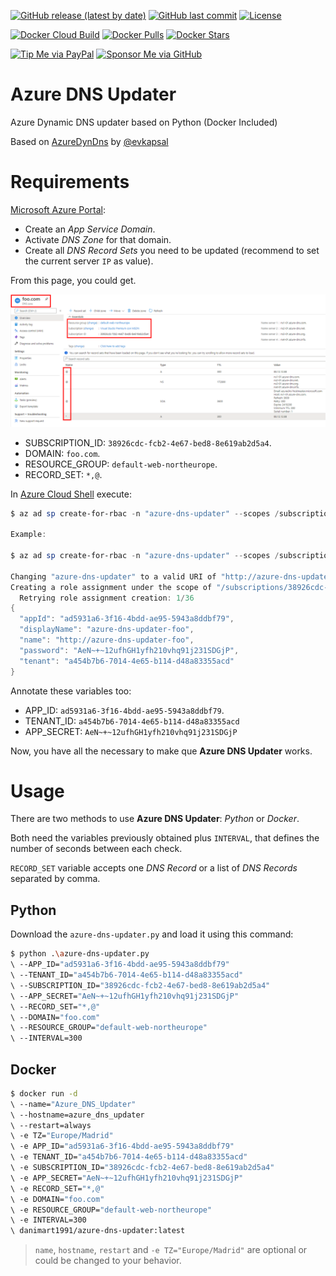 [![GitHub release (latest by date)](https://img.shields.io/github/v/release/danimart1991/azure-dns-updater)](https://github.com/danimart1991/azure-dns-updater/releases)
[![GitHub last commit](https://img.shields.io/github/last-commit/danimart1991/azure-dns-updater)](https://github.com/danimart1991/azure-dns-updater/commits)
[![License](https://img.shields.io/github/license/danimart1991/azure-dns-updater)](https://github.com/danimart1991/azure-dns-updater/blob/main/LICENSE)

[![Docker Cloud Build](https://img.shields.io/docker/cloud/build/danimart1991/azure-dns-updater)](https://hub.docker.com/r/danimart1991/azure-dns-updater)
[![Docker Pulls](https://img.shields.io/docker/pulls/danimart1991/azure-dns-updater)](https://hub.docker.com/r/danimart1991/azure-dns-updater)
[![Docker Stars](https://img.shields.io/docker/stars/danimart1991/azure-dns-updater)](https://hub.docker.com/r/danimart1991/azure-dns-updater)

[![Tip Me via PayPal](https://img.shields.io/badge/PayPal-tip%20me-blue?logo=paypal&style=flat)](https://www.paypal.me/danimart1991)
[![Sponsor Me via GitHub](https://img.shields.io/badge/GitHub-sponsor%20me-blue?logo=github&style=flat)](https://github.com/sponsors/danimart1991)

# Azure DNS Updater

Azure Dynamic DNS updater based on Python (Docker Included)

Based on [AzureDynDns](https://github.com/evkapsal/AzureDynDns) by [@evkapsal](https://github.com/evkapsal)

# Requirements

[Microsoft Azure Portal](https://portal.azure.com/):

- Create an *App Service Domain*.
- Activate *DNS Zone* for that domain.
- Create all *DNS Record Sets* you need to be updated (recommend to set the current server `IP` as value).

From this page, you could get.

![Azure DNS Zone example](/docs/images/dns-zone.png)

- SUBSCRIPTION_ID: `38926cdc-fcb2-4e67-bed8-8e619ab2d5a4`.
- DOMAIN: `foo.com`.
- RESOURCE_GROUP: `default-web-northeurope`.
- RECORD_SET: `*,@`.

In [Azure Cloud Shell](https://docs.microsoft.com/en-us/azure/cloud-shell/overview) execute:

```powershell
$ az ad sp create-for-rbac -n "azure-dns-updater" --scopes /subscriptions/{SUBSCRIPTION_ID}/resourceGroups/{RESOURCE_GROUP}/providers/Microsoft.Network/dnszones/{DOMAIN}

Example:

$ az ad sp create-for-rbac -n "azure-dns-updater" --scopes /subscriptions/38926cdc-fcb2-4e67-bed8-8e619ab2d5a4/resourceGroups/default-web-northeurope/providers/Microsoft.Network/dnszones/foo.com

Changing "azure-dns-updater" to a valid URI of "http://azure-dns-updater", which is the required format used for service principal names
Creating a role assignment under the scope of "/subscriptions/38926cdc-fcb2-4e67-bed8-8e619ab2d5a4/resourceGroups/default-web-northeurope/providers/Microsoft.Network/dnszones/foo.com"
  Retrying role assignment creation: 1/36
{
  "appId": "ad5931a6-3f16-4bdd-ae95-5943a8ddbf79",
  "displayName": "azure-dns-updater-foo",
  "name": "http://azure-dns-updater-foo",
  "password": "AeN~+~12ufhGH1yfh210vhq91j231SDGjP",
  "tenant": "a454b7b6-7014-4e65-b114-d48a83355acd"
}
```

Annotate these variables too:

- APP_ID: `ad5931a6-3f16-4bdd-ae95-5943a8ddbf79`.
- TENANT_ID: `a454b7b6-7014-4e65-b114-d48a83355acd`
- APP_SECRET: `AeN~+~12ufhGH1yfh210vhq91j231SDGjP`

Now, you have all the necessary to make que **Azure DNS Updater** works.

# Usage

There are two methods to use **Azure DNS Updater**: *Python* or *Docker*.

Both need the variables previously obtained plus `INTERVAL`, that defines the number of seconds between each check.

`RECORD_SET` variable accepts one *DNS Record* or a list of *DNS Records* separated by comma.

## Python

Download the `azure-dns-updater.py` and load it using this command:

```bash
$ python .\azure-dns-updater.py
\ --APP_ID="ad5931a6-3f16-4bdd-ae95-5943a8ddbf79"
\ --TENANT_ID="a454b7b6-7014-4e65-b114-d48a83355acd"
\ --SUBSCRIPTION_ID="38926cdc-fcb2-4e67-bed8-8e619ab2d5a4"
\ --APP_SECRET="AeN~+~12ufhGH1yfh210vhq91j231SDGjP"
\ --RECORD_SET="*,@"
\ --DOMAIN="foo.com"
\ --RESOURCE_GROUP="default-web-northeurope"
\ --INTERVAL=300
```

## Docker

``` bash
$ docker run -d 
\ --name="Azure_DNS_Updater"
\ --hostname=azure_dns_updater
\ --restart=always
\ -e TZ="Europe/Madrid"
\ -e APP_ID="ad5931a6-3f16-4bdd-ae95-5943a8ddbf79"
\ -e TENANT_ID="a454b7b6-7014-4e65-b114-d48a83355acd"
\ -e SUBSCRIPTION_ID="38926cdc-fcb2-4e67-bed8-8e619ab2d5a4"
\ -e APP_SECRET="AeN~+~12ufhGH1yfh210vhq91j231SDGjP"
\ -e RECORD_SET="*,@"
\ -e DOMAIN="foo.com"
\ -e RESOURCE_GROUP="default-web-northeurope"
\ -e INTERVAL=300
\ danimart1991/azure-dns-updater:latest
```

> `name`, `hostname`, `restart` and `-e TZ="Europe/Madrid"` are optional or could be changed to your behavior.
